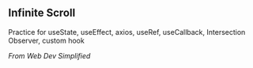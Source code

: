 ## Infinite Scroll

Practice for useState, useEffect, axios, useRef, useCallback, Intersection Observer, custom hook

*From Web Dev Simplified*
